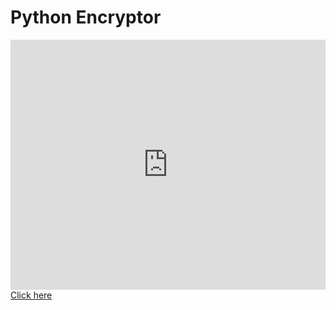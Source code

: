 <h1>Python Encryptor</h1>
<iframe height="400px" width="100%" src="https://repl.it/@Bertik23/python-encryptor?lite=true" scrolling="no" frameborder="no" allowtransparency="true" allowfullscreen="true" sandbox="allow-forms allow-pointer-lock allow-popups allow-same-origin allow-scripts allow-modals"></iframe>
<a href="app.html">Click here</a>
